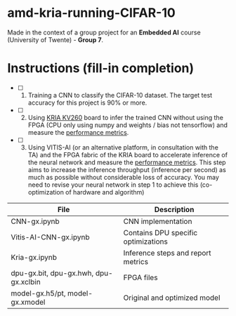 # amd-kria-running-CIFAR-10
Made in the context of a group project for an **Embedded AI** course (University of Twente) - **Group 7**.

# Instructions (fill-in completion)
- [ ] 1. Training a CNN to classify the CIFAR-10 dataset. The target test accuracy for this project is 90% or more.
- [ ] 2. Using [KRIA KV260](https://www.amd.com/en/products/system-on-modules/kria/k26/kv260-vision-starter-kit.html) board to infer the trained CNN without using the FPGA (CPU only using numpy and weights / bias not tensorflow) and measure the [performance metrics](https://docs.google.com/spreadsheets/d/1PJPRZUFgHM_1D1Kx5eAISgnVnhnDLMWt/edit?usp=sharing&ouid=106156661825394405985&rtpof=true&sd=true).
- [ ] 3. Using VITIS-AI (or an alternative platform, in consultation with the TA) and the FPGA fabric of the KRIA board to accelerate inference of the neural network and measure the [performance metrics](https://docs.google.com/spreadsheets/d/1PJPRZUFgHM_1D1Kx5eAISgnVnhnDLMWt/edit?usp=sharing&ouid=106156661825394405985&rtpof=true&sd=true). This step aims to increase the inference throughput (inference per second) as much as possible without considerable loss of accuracy. You may need to revise your neural network in step 1 to achieve this (co-optimization of hardware and algorithm)

File                                                             | Description
----------------------------------------------|--------------------------------------------
CNN-gx.ipynb                                          | CNN implementation
Vitis-AI-CNN-gx.ipynb                            | Contains DPU specific optimizations
Kria-gx.ipynb                                            | Inference steps and report metrics
dpu-gx.bit, dpu-gx.hwh, dpu-gx.xclbin  | FPGA files
model-gx.h5/pt, model-gx.xmodel        | Original and optimized model
